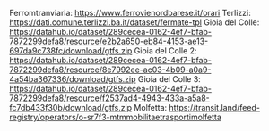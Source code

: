 Ferromtranviaria: https://www.ferrovienordbarese.it/orari 
Terlizzi: https://dati.comune.terlizzi.ba.it/dataset/fermate-tpl 
Gioia del Colle: https://datahub.io/dataset/289cecea-0162-4ef7-bfab-7872299defa8/resource/e2b2a650-eb84-4153-ae13-697da9c738fc/download/gtfs.zip 
Gioia del Colle 2: https://datahub.io/dataset/289cecea-0162-4ef7-bfab-7872299defa8/resource/8e7992ee-ac03-4b09-a0a9-4a54ba367336/download/gtfs.zip 
Gioia del Colle 3: https://datahub.io/dataset/289cecea-0162-4ef7-bfab-7872299defa8/resource/f2537ad4-4943-433a-a5a8-fc7db433f30b/download/gtfs.zip 
Molfetta: https://transit.land/feed-registry/operators/o-sr7f3-mtmmobilitaetrasportimolfetta